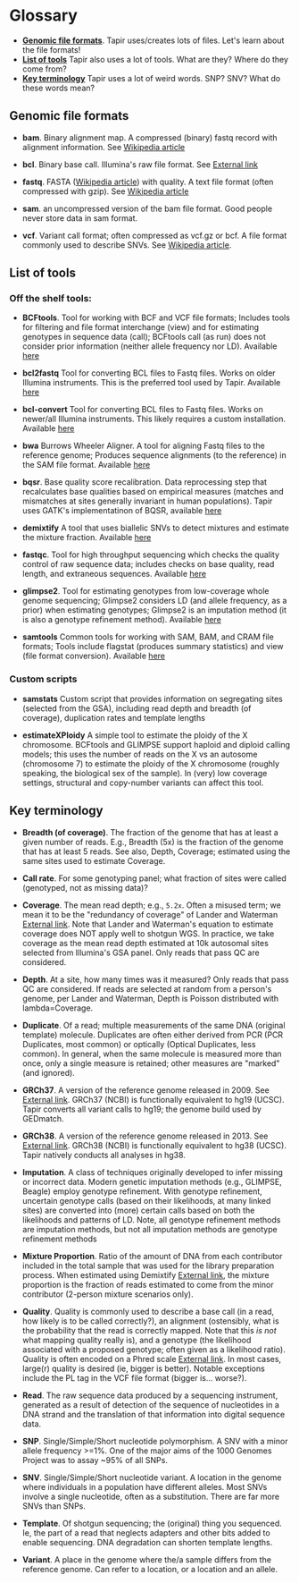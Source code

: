 # Glossary

-  [**Genomic file formats**](#genomic-file-formats). Tapir uses/creates lots of files. Let's learn about the file formats!
-  [**List of tools**](#list-of-tools) Tapir also uses a lot of tools. What are they? Where do they come from?
-  [**Key terminology**](#key-terminology) Tapir uses a lot of weird words. SNP? SNV? What do these words mean?


## Genomic file formats

- **bam**. Binary alignment map. A compressed (binary) fastq record with alignment information. See [Wikipedia article](https://en.wikipedia.org/wiki/SAM_(file_format))

- **bcl**. Binary base call. Illumina's raw file format. See [External link](https://www.illumina.com/informatics/sequencing-data-analysis/sequence-file-formats.html)

- **fastq**. FASTA ([Wikipedia article](https://en.wikipedia.org/wiki/FASTA_format)) with quality. A text file format (often compressed with gzip). See [Wikipedia article](https://en.wikipedia.org/wiki/FASTQ_format)

- **sam**. an uncompressed version of the bam file format. Good people never store data in sam format.

- **vcf**. Variant call format; often compressed as vcf.gz or bcf. A file format commonly used to describe SNVs. See [Wikipedia article](https://en.wikipedia.org/wiki/Variant_Call_Format).


## List of tools
### Off the shelf tools:
- **BCFtools**. Tool for working with BCF and VCF file formats; Includes tools for filtering and file format interchange (view) and for estimating genotypes in sequence data (call); BCFtools call (as run) does not consider prior information (neither allele frequency nor LD). Available [here](https://github.com/samtools/bcftools)

- **bcl2fastq** Tool for converting BCL files to Fastq files. Works on older Illumina instruments. This is the preferred tool used by Tapir. Available [here](https://emea.support.illumina.com/sequencing/sequencing_software/bcl2fastq-conversion-software/downloads.html)

- **bcl-convert** Tool for converting BCL files to Fastq files. Works on newer/all Illumina instruments. This likely requires a custom installation. Available [here](https://www.illumina.com/content/illumina-support/language-master/en/sequencing/sequencing_software/bcl-convert/downloads.html)

- **bwa** Burrows Wheeler Aligner. A tool for aligning Fastq files to the reference genome; Produces sequence alignments (to the reference) in the SAM file format. Available [here](https://github.com/lh3/bwa)

- **bqsr**. Base quality score recalibration. Data reprocessing step that recalculates base qualities based on empirical measures (matches and mismatches at sites generally invariant in human populations). Tapir uses GATK's implementatinon of BQSR, available [here](https://github.com/broadinstitute/gatk/releases)

- **demixtify** A tool that uses biallelic SNVs to detect mixtures and estimate the mixture fraction. Available [here](https://github.com/Ahhgust/Demixtify)

- **fastqc**. Tool for high throughput sequencing which checks the quality control of raw sequence data; includes checks on base quality, read length, and extraneous sequences. Available [here](https://www.bioinformatics.babraham.ac.uk/projects/fastqc/)

- **glimpse2**. Tool for estimating genotypes from low-coverage whole genome sequencing; Glimpse2 considers LD (and allele frequency, as a prior) when estimating genotypes; Glimpse2 is an imputation method (it is also a genotype refinement method). Available [here](https://github.com/odelaneau/GLIMPSE)

- **samtools** Common tools for working with SAM, BAM, and CRAM file formats; Tools include flagstat (produces summary statistics) and view (file format conversion). Available [here](https://github.com/samtools)

### Custom scripts

- **samstats** Custom script that provides information on segregating sites (selected from the GSA), including read depth and breadth (of coverage), duplication rates and template lengths

- **estimateXPloidy** A simple tool to estimate the ploidy of the X chromosome. BCFtools and GLIMPSE support haploid and diploid calling models; this uses the number of reads on the X vs an autosome (chromosome 7) to estimate the ploidy of the X chromosome (roughly speaking, the biological sex of the sample). In (very) low coverage settings, structural and copy-number variants can affect this tool.


## Key terminology
- **Breadth (of coverage)**. The fraction of the genome that has at least a given number of reads. E.g., Breadth (5x) is the fraction of the genome that has at least 5 reads. See also, Depth, Coverage; estimated using the same sites used to estimate Coverage.

- **Call rate**. For some genotyping panel; what fraction of sites were called (genotyped, not as missing data)?

- **Coverage**. The mean read depth; e.g., `5.2x`. Often a misused term; we mean it to be the "redundancy of coverage" of Lander and Waterman [External link](https://doi.org/10.1016/0888-7543(88)90007-9). Note that Lander and Waterman's equation to estimate coverage does NOT apply well to shotgun WGS. In practice, we take coverage as the mean read depth estimated at 10k autosomal sites selected from Illumina's GSA panel. Only reads that pass QC are considered.

- **Depth**. At a site, how many times was it measured? Only reads that pass QC are considered. If reads are selected at random from a person's genome, per Lander and Waterman, Depth is Poisson distributed with lambda=Coverage.

- **Duplicate**. Of a read; multiple measurements of the same DNA (original template) molecule. Duplicates are often either derived from PCR (PCR Duplicates, most common) or optically (Optical Duplicates, less common). In general, when the same molecule is measured more than once, only a single measure is retained; other measures are "marked" (and ignored).

- **GRCh37**. A version of the reference genome released in 2009. See [External link](https://www.ncbi.nlm.nih.gov/datasets/genome/GCF_000001405.13/). GRCh37 (NCBI) is functionally equivalent to hg19 (UCSC). Tapir converts all variant calls to hg19; the genome build used by GEDmatch.

- **GRCh38**. A version of the reference genome released in 2013. See [External link](https://www.ncbi.nlm.nih.gov/datasets/genome/GCF_000001405.26/). GRCh38 (NCBI) is functionally equivalent to hg38 (UCSC). Tapir natively conducts all analyses in hg38.

- **Imputation**. A class of techniques originally developed to infer missing or incorrect data. Modern genetic imputation methods (e.g., GLIMPSE, Beagle) employ genotype refinement. With genotype refinement, uncertain genotype calls (based on their likelihoods, at many linked sites) are converted into (more) certain calls based on both the likelihoods and patterns of LD. Note, all genotype refinement methods are imputation methods, but not all imputation methods are genotype refinement methods

- **Mixture Proportion**. Ratio of the amount of DNA from each contributor included in the total sample that was used for the library preparation process. When estimated using Demixtify [External link](https://doi.org/10.1016/j.fsigen.2023.102980), the mixture proportion is the fraction of reads estimated to come from the minor contributor (2-person mixture scenarios only).

- **Quality**. Quality is commonly used to describe a base call (in a read, how likely is to be called correctly?), an alignment (ostensibly, what is the probability that the read is correctly mapped. Note that this *is not* what mapping quality really is), and a genotype (the likelihood associated with a proposed genotype; often given as a likelihood ratio). Quality is often encoded on a Phred scale [External link](https://en.wikipedia.org/wiki/Phred_quality_score). In most cases, large(r) quality is desired (ie, bigger is better). Notable exceptions include the PL tag in the VCF file format (bigger is... worse?).

- **Read**. The raw sequence data produced by a sequencing instrument, generated as a result of detection of the sequence of nucleotides in a DNA strand and the translation of that information into digital sequence data.

- **SNP**. Single/Simple/Short nucleotide polymorphism. A SNV with a minor allele frequency >=1%. One of the major aims of the 1000 Genomes Project was to assay ~95% of all SNPs.

- **SNV**. Single/Simple/Short nucleotide variant. A location in the genome where individuals in a population have different alleles. Most SNVs involve a single nucleotide, often as a substitution. There are far more SNVs than SNPs.

- **Template**. Of shotgun sequencing; the (original) thing you sequenced. Ie, the part of a read that neglects adapters and other bits added to enable sequencing. DNA degradation can shorten template lengths.

- **Variant**. A place in the genome where the/a sample differs from the reference genome. Can refer to a location, or a location and an allele.
